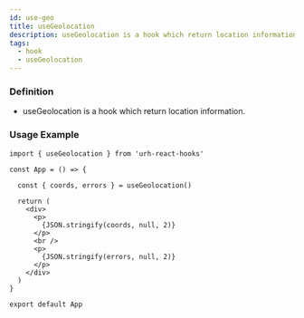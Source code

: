 ```yaml
---
id: use-geo
title: useGeolocation
description: useGeolocation is a hook which return location information.
tags: 
  - hook
  - useGeolocation
---
```


### Definition

- useGeolocation is a hook which return location information.

### Usage Example

```tsx
import { useGeolocation } from 'urh-react-hooks'

const App = () => {

  const { coords, errors } = useGeolocation()

  return (
    <div>
      <p>
        {JSON.stringify(coords, null, 2)}
      </p>
      <br />
      <p>
        {JSON.stringify(errors, null, 2)}
      </p>
    </div>
  )
}

export default App
```
